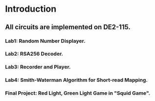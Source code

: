 # Introduction
## All circuits are implemented on DE2-115.
### Lab1: Random Number Displayer.
### Lab2: RSA256 Decoder.
### Lab3: Recorder and Player.
### Lab4: Smith-Waterman Algorithm for Short-read Mapping.
### Final Project: Red Light, Green Light Game in "Squid Game".
